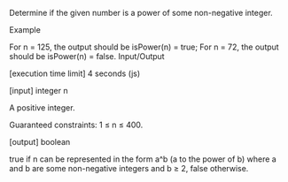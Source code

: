 Determine if the given number is a power of some non-negative integer.

Example

For n = 125, the output should be
isPower(n) = true;
For n = 72, the output should be
isPower(n) = false.
Input/Output

[execution time limit] 4 seconds (js)

[input] integer n

A positive integer.

Guaranteed constraints:
1 ≤ n ≤ 400.

[output] boolean

true if n can be represented in the form a^b (a to the power of b) where a and b are some non-negative integers and b ≥ 2, false otherwise.
